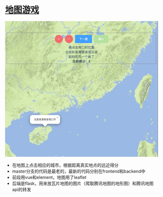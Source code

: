 # [地图游戏](http://122.51.137.82:8082/)

![](geo-game.jpg)
- 在地图上点击相应的城市，根据距离真实地点的远近得分
- master分支的代码是最老的，最新的代码分别在frontend和backend中
- 前段用vue和element，地图用了leaflet
- 后端是flask，用来放瓦片地图的图片（爬取腾讯地图的地形图）和腾讯地图api的转发
